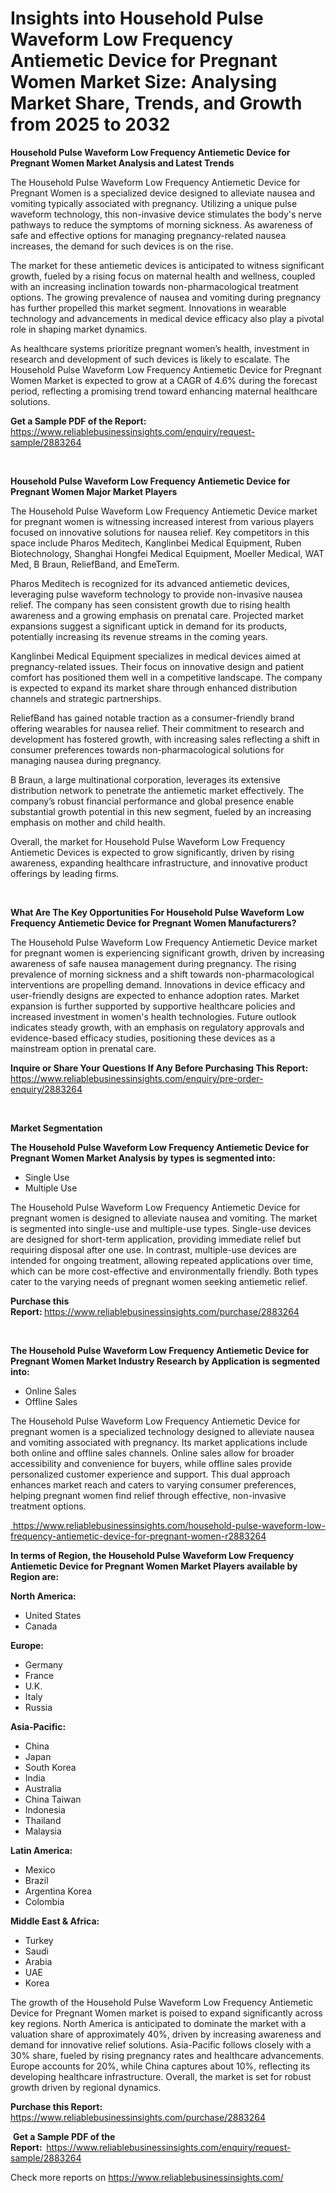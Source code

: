 <p><h1>Insights into Household Pulse Waveform Low Frequency Antiemetic Device for Pregnant Women Market Size: Analysing Market Share, Trends, and Growth from 2025 to 2032</h1></p><p><strong>Household Pulse Waveform Low Frequency Antiemetic Device for Pregnant Women Market Analysis and Latest Trends</strong></p>
<p><p>The Household Pulse Waveform Low Frequency Antiemetic Device for Pregnant Women is a specialized device designed to alleviate nausea and vomiting typically associated with pregnancy. Utilizing a unique pulse waveform technology, this non-invasive device stimulates the body's nerve pathways to reduce the symptoms of morning sickness. As awareness of safe and effective options for managing pregnancy-related nausea increases, the demand for such devices is on the rise.</p><p>The market for these antiemetic devices is anticipated to witness significant growth, fueled by a rising focus on maternal health and wellness, coupled with an increasing inclination towards non-pharmacological treatment options. The growing prevalence of nausea and vomiting during pregnancy has further propelled this market segment. Innovations in wearable technology and advancements in medical device efficacy also play a pivotal role in shaping market dynamics.</p><p>As healthcare systems prioritize pregnant women’s health, investment in research and development of such devices is likely to escalate. The Household Pulse Waveform Low Frequency Antiemetic Device for Pregnant Women Market is expected to grow at a CAGR of 4.6% during the forecast period, reflecting a promising trend toward enhancing maternal healthcare solutions.</p></p>
<p><strong>Get a Sample PDF of the Report:&nbsp;</strong> <a href="https://www.reliablebusinessinsights.com/enquiry/request-sample/2883264?utm_campaign=3133&utm_medium=2&utm_source=Github&utm_content=ia&utm_term=13032025&utm_id=household-pulse-waveform-low-frequency-antiemetic-device-for-pregnant-women">https://www.reliablebusinessinsights.com/enquiry/request-sample/2883264</a></p>
<p>&nbsp;</p>
<p><strong>Household Pulse Waveform Low Frequency Antiemetic Device for Pregnant Women Major Market Players</strong></p>
<p><p>The Household Pulse Waveform Low Frequency Antiemetic Device market for pregnant women is witnessing increased interest from various players focused on innovative solutions for nausea relief. Key competitors in this space include Pharos Meditech, Kanglinbei Medical Equipment, Ruben Biotechnology, Shanghai Hongfei Medical Equipment, Moeller Medical, WAT Med, B Braun, ReliefBand, and EmeTerm.</p><p>Pharos Meditech is recognized for its advanced antiemetic devices, leveraging pulse waveform technology to provide non-invasive nausea relief. The company has seen consistent growth due to rising health awareness and a growing emphasis on prenatal care. Projected market expansions suggest a significant uptick in demand for its products, potentially increasing its revenue streams in the coming years.</p><p>Kanglinbei Medical Equipment specializes in medical devices aimed at pregnancy-related issues. Their focus on innovative design and patient comfort has positioned them well in a competitive landscape. The company is expected to expand its market share through enhanced distribution channels and strategic partnerships.</p><p>ReliefBand has gained notable traction as a consumer-friendly brand offering wearables for nausea relief. Their commitment to research and development has fostered growth, with increasing sales reflecting a shift in consumer preferences towards non-pharmacological solutions for managing nausea during pregnancy.</p><p>B Braun, a large multinational corporation, leverages its extensive distribution network to penetrate the antiemetic market effectively. The company’s robust financial performance and global presence enable substantial growth potential in this new segment, fueled by an increasing emphasis on mother and child health.</p><p>Overall, the market for Household Pulse Waveform Low Frequency Antiemetic Devices is expected to grow significantly, driven by rising awareness, expanding healthcare infrastructure, and innovative product offerings by leading firms.</p></p>
<p>&nbsp;</p>
<p><strong>What Are The Key Opportunities For Household Pulse Waveform Low Frequency Antiemetic Device for Pregnant Women Manufacturers?</strong></p>
<p><p>The Household Pulse Waveform Low Frequency Antiemetic Device market for pregnant women is experiencing significant growth, driven by increasing awareness of safe nausea management during pregnancy. The rising prevalence of morning sickness and a shift towards non-pharmacological interventions are propelling demand. Innovations in device efficacy and user-friendly designs are expected to enhance adoption rates. Market expansion is further supported by supportive healthcare policies and increased investment in women's health technologies. Future outlook indicates steady growth, with an emphasis on regulatory approvals and evidence-based efficacy studies, positioning these devices as a mainstream option in prenatal care.</p></p>
<p><strong>Inquire or Share Your Questions If Any Before Purchasing This Report:</strong> <a href="https://www.reliablebusinessinsights.com/enquiry/pre-order-enquiry/2883264?utm_campaign=3133&utm_medium=2&utm_source=Github&utm_content=ia&utm_term=13032025&utm_id=household-pulse-waveform-low-frequency-antiemetic-device-for-pregnant-women">https://www.reliablebusinessinsights.com/enquiry/pre-order-enquiry/2883264</a></p>
<p>&nbsp;</p>
<p><strong>Market Segmentation</strong></p>
<p><strong>The Household Pulse Waveform Low Frequency Antiemetic Device for Pregnant Women Market Analysis by types is segmented into:</strong></p>
<p><ul><li>Single Use</li><li>Multiple Use</li></ul></p>
<p><p>The Household Pulse Waveform Low Frequency Antiemetic Device for pregnant women is designed to alleviate nausea and vomiting. The market is segmented into single-use and multiple-use types. Single-use devices are designed for short-term application, providing immediate relief but requiring disposal after one use. In contrast, multiple-use devices are intended for ongoing treatment, allowing repeated applications over time, which can be more cost-effective and environmentally friendly. Both types cater to the varying needs of pregnant women seeking antiemetic relief.</p></p>
<p><strong>Purchase this Report:&nbsp;</strong><a href="https://www.reliablebusinessinsights.com/purchase/2883264?utm_campaign=3133&utm_medium=2&utm_source=Github&utm_content=ia&utm_term=13032025&utm_id=household-pulse-waveform-low-frequency-antiemetic-device-for-pregnant-women">https://www.reliablebusinessinsights.com/purchase/2883264</a></p>
<p>&nbsp;</p>
<p><strong>The Household Pulse Waveform Low Frequency Antiemetic Device for Pregnant Women Market Industry Research by Application is segmented into:</strong></p>
<p><ul><li>Online Sales</li><li>Offline Sales</li></ul></p>
<p><p>The Household Pulse Waveform Low Frequency Antiemetic Device for pregnant women is a specialized technology designed to alleviate nausea and vomiting associated with pregnancy. Its market applications include both online and offline sales channels. Online sales allow for broader accessibility and convenience for buyers, while offline sales provide personalized customer experience and support. This dual approach enhances market reach and caters to varying consumer preferences, helping pregnant women find relief through effective, non-invasive treatment options.</p></p>
<p><a href="https://www.reliablebusinessinsights.com/household-pulse-waveform-low-frequency-antiemetic-device-for-pregnant-women-r2883264?utm_campaign=3133&utm_medium=2&utm_source=Github&utm_content=ia&utm_term=13032025&utm_id=household-pulse-waveform-low-frequency-antiemetic-device-for-pregnant-women">&nbsp;https://www.reliablebusinessinsights.com/household-pulse-waveform-low-frequency-antiemetic-device-for-pregnant-women-r2883264</a></p>
<p><strong>In terms of Region, the Household Pulse Waveform Low Frequency Antiemetic Device for Pregnant Women Market Players available by Region are:</strong></p>
<p>
    <p> <strong> North America: </strong>
        <ul>
            <li>United States</li>
            <li>Canada</li>
        </ul>
        </p> 
    <p> <strong> Europe: </strong>
        <ul>
            <li>Germany</li>
            <li>France</li>
            <li>U.K.</li>
            <li>Italy</li>
            <li>Russia</li>
        </ul>
        </p> 
    <p> <strong> Asia-Pacific: </strong>
        <ul>
            <li>China</li>
            <li>Japan</li>
            <li>South Korea</li>
            <li>India</li>
            <li>Australia</li>
            <li>China Taiwan</li>
            <li>Indonesia</li>
            <li>Thailand</li>
            <li>Malaysia</li>
        </ul>
        </p> 
    <p> <strong> Latin America: </strong>
        <ul>
            <li>Mexico</li>
            <li>Brazil</li>
            <li>Argentina Korea</li>
            <li>Colombia</li>
        </ul>
        </p> 
    <p> <strong> Middle East & Africa: </strong>
        <ul>
            <li>Turkey</li>
            <li>Saudi</li>
            <li>Arabia</li>
            <li>UAE</li>
            <li>Korea</li>
        </ul>
    </p>
    </p>
<p><p>The growth of the Household Pulse Waveform Low Frequency Antiemetic Device for Pregnant Women market is poised to expand significantly across key regions. North America is anticipated to dominate the market with a valuation share of approximately 40%, driven by increasing awareness and demand for innovative relief solutions. Asia-Pacific follows closely with a 30% share, fueled by rising pregnancy rates and healthcare advancements. Europe accounts for 20%, while China captures about 10%, reflecting its developing healthcare infrastructure. Overall, the market is set for robust growth driven by regional dynamics.</p></p>
<p><strong>Purchase this Report: </strong><a href="https://www.reliablebusinessinsights.com/purchase/2883264?utm_campaign=3133&utm_medium=2&utm_source=Github&utm_content=ia&utm_term=13032025&utm_id=household-pulse-waveform-low-frequency-antiemetic-device-for-pregnant-women">https://www.reliablebusinessinsights.com/purchase/2883264</a></p>
<p>&nbsp;<strong>Get a Sample PDF of the Report:&nbsp;&nbsp;</strong><a href="https://www.reliablebusinessinsights.com/enquiry/request-sample/2883264?utm_campaign=3133&utm_medium=2&utm_source=Github&utm_content=ia&utm_term=13032025&utm_id=household-pulse-waveform-low-frequency-antiemetic-device-for-pregnant-women">https://www.reliablebusinessinsights.com/enquiry/request-sample/2883264</a></p>
<p><strong></strong></p>
<p>Check more reports on <a href="https://www.reliablebusinessinsights.com/?utm_campaign=3133&utm_medium=2&utm_source=Github&utm_content=ia&utm_term=13032025&utm_id=household-pulse-waveform-low-frequency-antiemetic-device-for-pregnant-women">https://www.reliablebusinessinsights.com/</a></p>